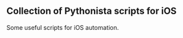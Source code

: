 Collection of Pythonista scripts for iOS
----------------------------------------

Some useful scripts for iOS automation. 
